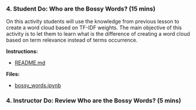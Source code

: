 ### 4. Student Do: Who are the Bossy Words? (15 mins)

On this activity students will use the knowledge from previous lesson to create a word cloud based on TF-IDF weights. The main objective of this activity is to let them to learn what is the difference of creating a word cloud based on term relevance instead of terms occurrence.

**Instructions:**

* [README.md](Activities/04-Stu_Bossy_Words/README.md)

**Files:**

* [bossy_words.ipynb](Activities/04-Stu_Bossy_Words/Unsolved/bossy_words.ipynb)

### 4. Instructor Do: Review Who are the Bossy Words? (5 mins)
